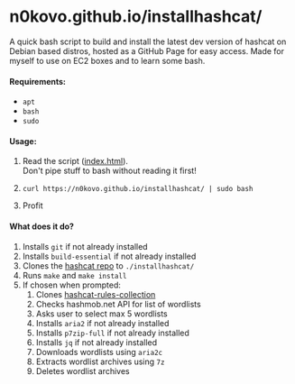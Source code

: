 # n0kovo.github.io/installhashcat/
A quick bash script to build and install the latest dev version of hashcat on Debian based distros, hosted as a GitHub Page for easy access. Made for myself to use on EC2 boxes and to learn some bash.

#### Requirements:
- `apt`
- `bash`
- `sudo`

#### Usage:
1) Read the script ([index.html](https://github.com/n0kovo/installhashcat/blob/main/index.html)).<br>
Don't pipe stuff to bash without reading it first!

2) `curl https://n0kovo.github.io/installhashcat/ | sudo bash`
3) Profit

#### What does it do?
1) Installs `git` if not already installed
2) Installs `build-essential` if not already installed
3) Clones the [hashcat repo](https://github.com/hashcat/hashcat) to `./installhashcat/`
4) Runs `make` and `make install`
5) If chosen when prompted:
    1) Clones [hashcat-rules-collection](https://github.com/n0kovo/hashcat-rules-collection)
    2) Checks hashmob.net API for list of wordlists
    3) Asks user to select max 5 wordlists
    4) Installs `aria2` if not already installed
    5) Installs `p7zip-full` if not already installed
    6) Installs `jq` if not already installed
    7) Downloads wordlists using `aria2c`
    8) Extracts wordlist archives using `7z`
    9) Deletes wordlist archives



